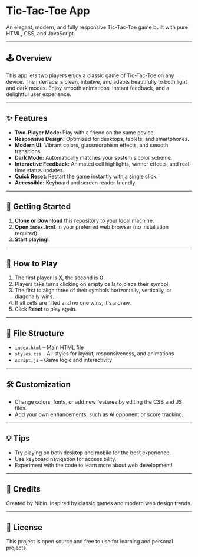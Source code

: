 # Tic-Tac-Toe App

An elegant, modern, and fully responsive Tic-Tac-Toe game built with pure HTML, CSS, and JavaScript.

---

## 🕹️ Overview

This app lets two players enjoy a classic game of Tic-Tac-Toe on any device. The interface is clean, intuitive, and adapts beautifully to both light and dark modes. Enjoy smooth animations, instant feedback, and a delightful user experience.

---

## ✨ Features

- **Two-Player Mode:** Play with a friend on the same device.
- **Responsive Design:** Optimized for desktops, tablets, and smartphones.
- **Modern UI:** Vibrant colors, glassmorphism effects, and smooth transitions.
- **Dark Mode:** Automatically matches your system's color scheme.
- **Interactive Feedback:** Animated cell highlights, winner effects, and real-time status updates.
- **Quick Reset:** Restart the game instantly with a single click.
- **Accessible:** Keyboard and screen reader friendly.

---

## 🚀 Getting Started

1. **Clone or Download** this repository to your local machine.
2. **Open `index.html`** in your preferred web browser (no installation required).
3. **Start playing!**

---

## 📝 How to Play

1. The first player is **X**, the second is **O**.
2. Players take turns clicking on empty cells to place their symbol.
3. The first to align three of their symbols horizontally, vertically, or diagonally wins.
4. If all cells are filled and no one wins, it's a draw.
5. Click **Reset** to play again.

---

## 📁 File Structure

- `index.html` – Main HTML file
- `styles.css` – All styles for layout, responsiveness, and animations
- `script.js` – Game logic and interactivity

---

## 🛠️ Customization

- Change colors, fonts, or add new features by editing the CSS and JS files.
- Add your own enhancements, such as AI opponent or score tracking.

---

## 💡 Tips

- Try playing on both desktop and mobile for the best experience.
- Use keyboard navigation for accessibility.
- Experiment with the code to learn more about web development!

---

## 🙏 Credits

Created by Nibin. Inspired by classic games and modern web design trends.

---

## 📄 License

This project is open source and free to use for learning and personal projects.
